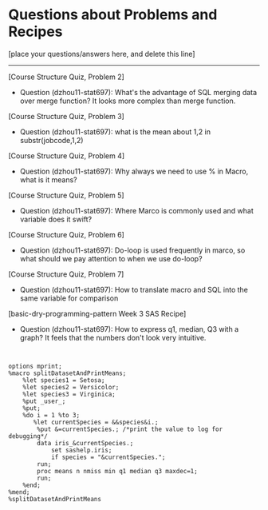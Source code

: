 
# Questions about Problems and Recipes



[place your questions/answers here, and delete this line]



***





[Course Structure Quiz, Problem 2]
*  Question (dzhou11-stat697): What's the advantage of SQL merging data over merge function? It looks more complex than merge function.



 [Course Structure Quiz, Problem 3]
 * Question (dzhou11-stat697): what is the mean about 1,2 in substr(jobcode,1,2) 



[Course Structure Quiz, Problem 4]
 * Question (dzhou11-stat697): Why always we need to use % in Macro, what is it means?



[Course Structure Quiz, Problem 5]
 * Question (dzhou11-stat697): Where Marco is commonly used and what variable does it swift?



[Course Structure Quiz, Problem 6]
* Question (dzhou11-stat697): Do-loop is used frequently in marco, so what should we pay attention to when we use do-loop?



[Course Structure Quiz, Problem 7]
* Question (dzhou11-stat697): How to translate macro and SQL into the same variable for comparison



 [basic-dry-programming-pattern Week 3 SAS Recipe]
* Question (dzhou11-stat697): How to express q1, median, Q3 with a graph? It feels that the numbers don't look very intuitive.




```


options mprint;
%macro splitDatasetAndPrintMeans;
    %let species1 = Setosa;
    %let species2 = Versicolor;
    %let species3 = Virginica;
    %put _user_;
    %put;
    %do i = 1 %to 3;
       %let currentSpecies = &&species&i.;
        %put &=currentSpecies.; /*print the value to log for debugging*/
        data iris_&currentSpecies.;
            set sashelp.iris;
            if species = "&currentSpecies.";
        run;
        proc means n nmiss min q1 median q3 maxdec=1;
        run;
    %end;
%mend;
%splitDatasetAndPrintMeans


```
